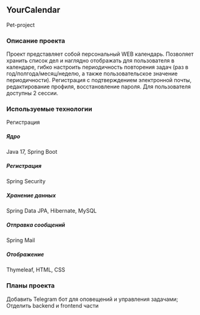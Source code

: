 ## YourCalendar
Pet-project 
### Описание проекта
Проект представляет собой персональный WEB календарь. 
Позволяет хранить список дел и наглядно отображать для пользователя в календаре, гибко настроить периодичность повторения задач (раз в год/полгода/месяц/неделю, а также пользовательское значение периодичности). 
Регистрация с подтверждением электронной почты, редактирование профиля, восстановление пароля. 
Для пользователя доступны 2 сессии. 


### Используемые технологии 
 Регистрация 
##### Ядро
Java 17, Spring Boot
##### Регистрация 
Spring Security
##### Хранение данных
Spring Data JPA, Hibernate, MySQL
##### Отправка сообщений
Spring Mail
##### Отображение
Thymeleaf, HTML, CSS
### Планы проекта
Добавить Telegram бот для оповещений и управления задачами;
Отделить backend и frontend части

